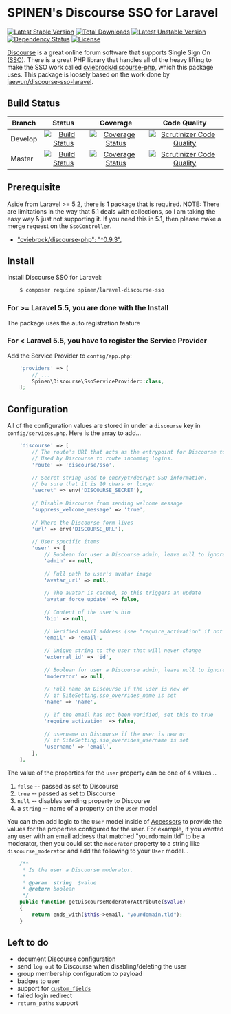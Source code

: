 # SPINEN's Discourse SSO for Laravel

[![Latest Stable Version](https://poser.pugx.org/spinen/laravel-discourse-sso/v/stable)](https://packagist.org/packages/spinen/laravel-discourse-sso)
[![Total Downloads](https://poser.pugx.org/spinen/laravel-discourse-sso/downloads)](https://packagist.org/packages/spinen/laravel-discourse-sso)
[![Latest Unstable Version](https://poser.pugx.org/spinen/laravel-discourse-sso/v/unstable)](https://packagist.org/packages/spinen/laravel-discourse-sso)
[![Dependency Status](https://www.versioneye.com/php/spinen:laravel-discourse-sso/0.1.1/badge.svg)](https://www.versioneye.com/php/spinen:laravel-discourse-sso/0.1.1)
[![License](https://poser.pugx.org/spinen/laravel-discourse-sso/license)](https://packagist.org/packages/spinen/laravel-discourse-sso)

[Discourse](https://www.discourse.org) is a great online forum software that supports Single Sign On ([SSO](https://meta.discourse.org/t/official-single-sign-on-for-discourse/13045)).  There is a great PHP library that handles all of the heavy lifting to make the SSO work called [cviebrock/discourse-php](https://github.com/cviebrock/discourse-php), which this package uses.  This package is loosely based on the work done by [jaewun/discourse-sso-laravel](https://github.com/jaewun/discourse-sso-laravel).

## Build Status

| Branch | Status | Coverage | Code Quality |
| ------ | :----: | :------: | :----------: |
| Develop | [![Build Status](https://travis-ci.org/spinen/laravel-discourse-sso.svg?branch=develop)](https://travis-ci.org/spinen/laravel-discourse-sso) | [![Coverage Status](https://coveralls.io/repos/spinen/laravel-discourse-sso/badge.svg?branch=develop&service=github)](https://coveralls.io/github/spinen/laravel-discourse-sso?branch=develop) | [![Scrutinizer Code Quality](https://scrutinizer-ci.com/g/spinen/laravel-discourse-sso/badges/quality-score.png?b=develop)](https://scrutinizer-ci.com/g/spinen/laravel-discourse-sso/?branch=develop) |
| Master | [![Build Status](https://travis-ci.org/spinen/laravel-discourse-sso.svg?branch=master)](https://travis-ci.org/spinen/laravel-discourse-sso) | [![Coverage Status](https://coveralls.io/repos/spinen/laravel-discourse-sso/badge.svg?branch=master&service=github)](https://coveralls.io/github/spinen/laravel-discourse-sso?branch=master) | [![Scrutinizer Code Quality](https://scrutinizer-ci.com/g/spinen/laravel-discourse-sso/badges/quality-score.png?b=master)](https://scrutinizer-ci.com/g/spinen/laravel-discourse-sso/?branch=master) |

## Prerequisite

Aside from Laravel >= 5.2, there is 1 package that is required.  NOTE: There are limitations in the way that 5.1 deals with collections, so I am taking the easy way & just not supporting it.  If you need this in 5.1, then please make a merge request on the `SsoController`.

* ["cviebrock/discourse-php": "^0.9.3",](https://github.com/cviebrock/discourse-php)

## Install

Install Discourse SSO for Laravel:

```bash
    $ composer require spinen/laravel-discourse-sso
```

### For >= Laravel 5.5, you are done with the Install

The package uses the auto registration feature

### For < Laravel 5.5, you have to register the Service Provider

Add the Service Provider to `config/app.php`:

```php
    'providers' => [
        // ...
        Spinen\Discourse\SsoServiceProvider::class,
    ];
```

## Configuration

All of the configuration values are stored in under a `discourse` key in `config/services.php`.  Here is the array to add...

```php
    'discourse' => [
        // The route's URI that acts as the entrypoint for Discourse to start the SSO process.
        // Used by Discourse to route incoming logins.
        'route' => 'discourse/sso',
        
        // Secret string used to encrypt/decrypt SSO information,
        // be sure that it is 10 chars or longer
        'secret' => env('DISCOURSE_SECRET'),
        
        // Disable Discourse from sending welcome message
        'suppress_welcome_message' => 'true',
        
        // Where the Discourse form lives
        'url' => env('DISCOURSE_URL'),
        
        // User specific items
        'user' => [
            // Boolean for user a Discourse admin, leave null to ignore
            'admin' => null,
            
            // Full path to user's avatar image
            'avatar_url' => null,
            
            // The avatar is cached, so this triggers an update
            'avatar_force_update' => false,
            
            // Content of the user's bio
            'bio' => null,
            
            // Verified email address (see "require_activation" if not verified)
            'email' => 'email',
            
            // Unique string to the user that will never change
            'external_id' => 'id',
            
            // Boolean for user a Discourse admin, leave null to ignore 
            'moderator' => null,
            
            // Full name on Discourse if the user is new or 
            // if SiteSetting.sso_overrides_name is set
            'name' => 'name',
            
            // If the email has not been verified, set this to true
            'require_activation' => false,
            
            // username on Discourse if the user is new or 
            // if SiteSetting.sso_overrides_username is set
            'username' => 'email',
        ],
    ],
```

The value of the properties for the `user` property can be one of 4 values...

1. `false` -- passed as set to Discourse
2. `true` -- passed as set to Discourse
3. `null` -- disables sending property to Discourse
4. a `string` -- name of a property on the `User` model

You can then add logic to the `User` model inside of [Accessors](https://laravel.com/docs/master/eloquent-mutators#defining-an-accessor) to provide the values for the properties configured for the user.  For example, if you wanted any user with an email address that matched "yourdomain.tld" to be a moderator, then you could set the `moderator` property to a string like `discourse_moderator` and add the following to your `User` model...

```php
    /**
     * Is the user a Discourse moderator.
     *
     * @param  string  $value
     * @return boolean
     */
    public function getDiscourseModeratorAttribute($value)
    {
        return ends_with($this->email, "yourdomain.tld");
    }
```

## Left to do

* document Discourse configuration
* send `log out` to Discourse when disabling/deleting the user
* group membership configuration to payload
* badges to user
* support for [`custom_fields`](https://meta.discourse.org/t/custom-user-fields-for-plugins/14956)
* failed login redirect
* `return_paths` support
